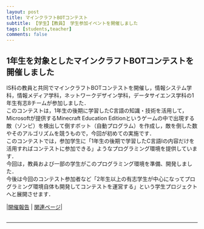 ```yaml
---
layout: post
title: マインクラフトBOTコンテスト
subtitle: 【学生】【教員】 学生参加イベントを開催しました
tags: [students,teacher]
comments: false
---
```


## 1年生を対象としたマインクラフトBOTコンテストを開催しました<br>

IS科の教員と共同でマインクラフトBOTコンテストを開催し，情報システム学科，情報メディア学科，ネットワークデザイン学科，データサイエンス学科の1年生有志8チームが参加しました．<br>
このコンテストは，1年生の後期に学習したC言語の知識・技術を活用して，Microsoftが提供するMinecraft Education Editionというゲームの中で出現する敵（ゾンビ）を検出して倒すボット（自動プログラム）を作成し，敵を倒した数やそのアルゴリズムを競うもので，今回が初めての実施です．<br>
このコンテストでは，参加学生に「1年生の後期で学習したC言語Iの内容だけを活用すればコンテストに参加できる」ようなプログラミング環境を提供しています．<br>
今回は，教員および一部の学生がこのプログラミング環境を準備、開発しました．<br>
今後は今回のコンテスト参加者など「2年生以上の有志学生が中心になってプログラミング環境自体も開発してコンテストを運営する」という学生プロジェクトへと展開させます．<br>

|[開催報告](http://www.oit.ac.jp/japanese/topics/?i=9152) | [関連ページ](http://www.oit.ac.jp/is/system/index.html)|<br>
<br>
<hr>
